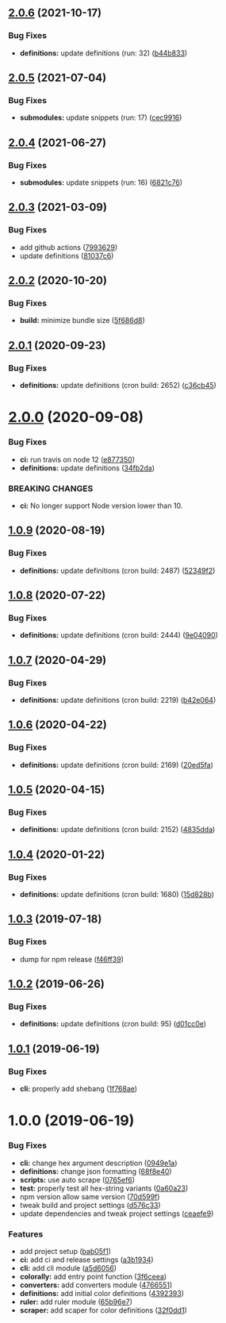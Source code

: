 ## [2.0.6](https://github.com/sQVe/colorally/compare/v2.0.5...v2.0.6) (2021-10-17)


### Bug Fixes

* **definitions:** update definitions (run: 32) ([b44b833](https://github.com/sQVe/colorally/commit/b44b8334150068ad41d5a25df07305e0bfd3c8f6))

## [2.0.5](https://github.com/sQVe/colorally/compare/v2.0.4...v2.0.5) (2021-07-04)


### Bug Fixes

* **submodules:** update snippets (run: 17) ([cec9916](https://github.com/sQVe/colorally/commit/cec991690b8a50868b1114a1d5bab5982a1f28b8))

## [2.0.4](https://github.com/sQVe/colorally/compare/v2.0.3...v2.0.4) (2021-06-27)


### Bug Fixes

* **submodules:** update snippets (run: 16) ([6821c76](https://github.com/sQVe/colorally/commit/6821c764496ec6873ba5c9781bda6852550c2a1c))

## [2.0.3](https://github.com/sQVe/colorally/compare/v2.0.2...v2.0.3) (2021-03-09)


### Bug Fixes

* add github actions ([7993629](https://github.com/sQVe/colorally/commit/79936298ace0471ecf550884ba33fe28f2088ff5))
* update definitions ([81037c6](https://github.com/sQVe/colorally/commit/81037c6c51ee3565d0b3472d96d698f14e926b71))

## [2.0.2](https://github.com/sQVe/colorally/compare/v2.0.1...v2.0.2) (2020-10-20)


### Bug Fixes

* **build:** minimize bundle size ([5f686d8](https://github.com/sQVe/colorally/commit/5f686d83400418e5d79fca84292cf59b3b9bbb57))

## [2.0.1](https://github.com/sQVe/colorally/compare/v2.0.0...v2.0.1) (2020-09-23)


### Bug Fixes

* **definitions:** update definitions (cron build: 2652) ([c36cb45](https://github.com/sQVe/colorally/commit/c36cb45df86e0a3e9fda1c096d399e110921b6a2))

# [2.0.0](https://github.com/sQVe/colorally/compare/v1.0.9...v2.0.0) (2020-09-08)


### Bug Fixes

* **ci:** run travis on node 12 ([e877350](https://github.com/sQVe/colorally/commit/e877350f5dea30c229c6609751fef7e2d85c4018))
* **definitions:** update definitions ([34fb2da](https://github.com/sQVe/colorally/commit/34fb2da74a8be61cd85ce070acf2525afe9b3ead))


### BREAKING CHANGES

* **ci:** No longer support Node version lower than 10.

## [1.0.9](https://github.com/sQVe/colorally/compare/v1.0.8...v1.0.9) (2020-08-19)


### Bug Fixes

* **definitions:** update definitions (cron build: 2487) ([52349f2](https://github.com/sQVe/colorally/commit/52349f241ffeadb02759a46a89be3953eb660d90))

## [1.0.8](https://github.com/sQVe/colorally/compare/v1.0.7...v1.0.8) (2020-07-22)


### Bug Fixes

* **definitions:** update definitions (cron build: 2444) ([9e04090](https://github.com/sQVe/colorally/commit/9e0409081a83eb8cf1093381577c8682f0bb1c02))

## [1.0.7](https://github.com/sQVe/colorally/compare/v1.0.6...v1.0.7) (2020-04-29)


### Bug Fixes

* **definitions:** update definitions (cron build: 2219) ([b42e064](https://github.com/sQVe/colorally/commit/b42e06454f7d7baac09a2a16f93bc12044f96cad))

## [1.0.6](https://github.com/sQVe/colorally/compare/v1.0.5...v1.0.6) (2020-04-22)


### Bug Fixes

* **definitions:** update definitions (cron build: 2169) ([20ed5fa](https://github.com/sQVe/colorally/commit/20ed5fad9001896b4a615863ff840c0a0836287e))

## [1.0.5](https://github.com/sQVe/colorally/compare/v1.0.4...v1.0.5) (2020-04-15)


### Bug Fixes

* **definitions:** update definitions (cron build: 2152) ([4835dda](https://github.com/sQVe/colorally/commit/4835ddadae7f01bd59ac077299de6377de3dcb1c))

## [1.0.4](https://github.com/sQVe/colorally/compare/v1.0.3...v1.0.4) (2020-01-22)


### Bug Fixes

* **definitions:** update definitions (cron build: 1680) ([15d828b](https://github.com/sQVe/colorally/commit/15d828ba91f4b970af2badfa0473f3d2b1d06572))

## [1.0.3](https://github.com/sQVe/colorally/compare/v1.0.2...v1.0.3) (2019-07-18)


### Bug Fixes

* dump for npm release ([f46ff39](https://github.com/sQVe/colorally/commit/f46ff39))

## [1.0.2](https://github.com/sQVe/colorally/compare/v1.0.1...v1.0.2) (2019-06-26)


### Bug Fixes

* **definitions:** update definitions (cron build: 95) ([d01cc0e](https://github.com/sQVe/colorally/commit/d01cc0e))

## [1.0.1](https://github.com/sQVe/colorally/compare/v1.0.0...v1.0.1) (2019-06-19)


### Bug Fixes

* **cli:** properly add shebang ([1f768ae](https://github.com/sQVe/colorally/commit/1f768ae))

# 1.0.0 (2019-06-19)


### Bug Fixes

* **cli:** change hex argument description ([0949e1a](https://github.com/sQVe/colorally/commit/0949e1a))
* **definitions:** change json formatting ([68f8e40](https://github.com/sQVe/colorally/commit/68f8e40))
* **scripts:** use auto scrape ([0765ef6](https://github.com/sQVe/colorally/commit/0765ef6))
* **test:** properly test all hex-string variants ([0a60a23](https://github.com/sQVe/colorally/commit/0a60a23))
* npm version allow same version ([70d599f](https://github.com/sQVe/colorally/commit/70d599f))
* tweak build and project settings ([d576c33](https://github.com/sQVe/colorally/commit/d576c33))
* update dependencies and tweak project settings ([ceaefe9](https://github.com/sQVe/colorally/commit/ceaefe9))


### Features

* add project setup ([bab05f1](https://github.com/sQVe/colorally/commit/bab05f1))
* **ci:** add ci and release settings ([a3b1934](https://github.com/sQVe/colorally/commit/a3b1934))
* **cli:** add cli module ([a5d6056](https://github.com/sQVe/colorally/commit/a5d6056))
* **colorally:** add entry point function ([3f6ceea](https://github.com/sQVe/colorally/commit/3f6ceea))
* **converters:** add converters module ([4766551](https://github.com/sQVe/colorally/commit/4766551))
* **definitions:** add initial color definitions ([4392393](https://github.com/sQVe/colorally/commit/4392393))
* **ruler:** add ruler module ([65b96e7](https://github.com/sQVe/colorally/commit/65b96e7))
* **scraper:** add scaper for color definitions ([32f0dd1](https://github.com/sQVe/colorally/commit/32f0dd1))
